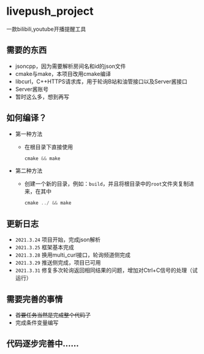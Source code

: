 # livepush_project
 一款bilibili,youtube开播提醒工具

需要的东西
--------

* jsoncpp，因为需要解析房间名和id的json文件
* cmake与make，本项目改用cmake编译
* libcurl，C\+\+HTTPS请求库，用于轮询B站和油管接口以及Server酱接口
* Server酱账号
* 暂时这么多，想到再写

如何编译？
--------

* 第一种方法
    - 在根目录下直接使用
        ```C++
        cmake && make
        ```

* 第二种方法
    - 创建一个新的目录，例如：`build`，并且将根目录中的`root`文件夹复制进来，在其中
        ```C++
        cmake ../ && make
        ```

更新日志
-------

- `2021.3.24` 项目开始，完成json解析
- `2021.3.25` 框架基本完成
- `2021.3.28` 换用multi_curl接口，轮询频道侧完成
- `2021.3.29` 推送侧完成，项目已可用
- `2021.3.31` 修复多次轮询返回相同结果的问题，增加对Ctrl+C信号的处理（试运行）

需要完善的事情
-------

* ~~首要任务当然是完成整个代码了~~
* 完成条件变量编写

## 代码逐步完善中......